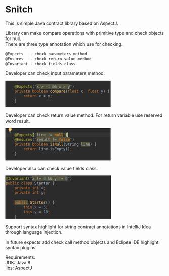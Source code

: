 # Snitch

This is simple Java contract library based on AspectJ.

Library can make compare operations with primitive type and 
check objects for null.<br/>
There are three type annotation which use for checking.

    @Expects   - check parameters method
    @Ensures   - check return value method
    @Invariant - check fields class


Developer can check input parameters method.

![alt text](https://raw.githubusercontent.com/klappdev/snitch/master/res/Expects.png)

Developer can check return value method. For return variable use reserved word result.

![alt text](https://raw.githubusercontent.com/klappdev/snitch/master/res/Ensures.png)

Developer also can check value fields class.

![alt text](https://raw.githubusercontent.com/klappdev/snitch/master/res/Invariant.png)

Support syntax highlight for string contract annotations in IntelliJ Idea<br/>
through language injection. 

In future expects add check call method objects and Eclipse IDE highlight syntax plugins.

Requirements:<br/>
JDK: Java 8 <br/>
libs: AspectJ
